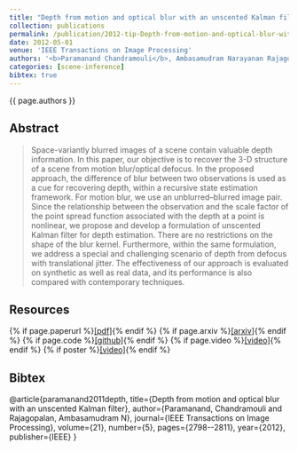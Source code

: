 ```yaml
---
title: "Depth from motion and optical blur with an unscented Kalman filter"
collection: publications
permalink: /publication/2012-tip-Depth-from-motion-and-optical-blur-with-an-unscented-Kalman-filter
date: 2012-05-01
venue: 'IEEE Transactions on Image Processing'
authors: '<b>Paramanand Chandramouli</b>, Ambasamudram Narayanan Rajagopalan'
categories: [scene-inference]
bibtex: true
---
```


{{ page.authors }}

## Abstract

> Space-variantly blurred images of a scene contain valuable depth information. In this paper, our objective is to recover the 3-D structure of a scene from motion blur/optical defocus. In the proposed approach, the difference of blur between two observations is used as a cue for recovering depth, within a recursive state estimation framework. For motion blur, we use an unblurred–blurred image pair. Since the relationship between the observation and the scale factor of the point spread function
associated with the depth at a point is nonlinear, we propose and develop a formulation of unscented Kalman filter for depth estimation. There are no restrictions on the shape of the blur kernel. Furthermore, within the same formulation, we address a special and challenging scenario of depth from defocus with translational jitter. The effectiveness of our approach is evaluated on synthetic as well as real data, and its performance is also compared with contemporary techniques.
## Resources

{% if page.paperurl %}<a href=" {{ page.paperurl }} ">[pdf]</a>{% endif %} {% if page.arxiv %}<a href=" {{ page.arxiv }} ">[arxiv]</a>{% endif %} {% if page.code %}<a href=" {{ page.code }} ">[github]</a>{% endif %} {% if page.video %}<a href=" {{ page.video }} ">[video]</a>{% endif %} {% if poster %}<a href=" {{ page.poster }} ">[video]</a>{% endif %}


## Bibtex
@article{paramanand2011depth,
  title={Depth from motion and optical blur with an unscented Kalman filter},
  author={Paramanand, Chandramouli and Rajagopalan, Ambasamudram N},
  journal={IEEE Transactions on Image Processing},
  volume={21},
  number={5},
  pages={2798--2811},
  year={2012},
  publisher={IEEE}
}



